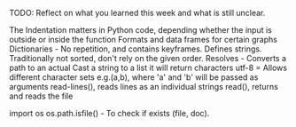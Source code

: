 TODO: Reflect on what you learned this week and what is still unclear.

The Indentation matters in Python code, depending whether the input is outside or inside the function
Formats and data frames for certain graphs
Dictionaries - No repetition, and contains keyframes. Defines strings. Traditionally not sorted, don't rely on the given order.
Resolves - Converts a path to an actual 
Cast a string to a list it will return characters
utf-8 = Allows different character sets
e.g.(a,b), where 'a' and 'b' will be passed as arguments
read-lines(), reads lines as an individual strings
read(), returns and reads the file 

import os
os.path.isfile() - To check if exists (file, doc).
